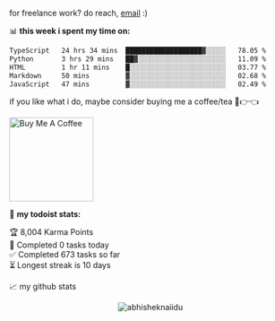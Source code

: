 for freelance work? do reach, [email](mailto:abhishknads.work@gmail.com) :)

📊 **this week i spent my time on:**
<!--START_SECTION:waka-->

```txt
TypeScript   24 hrs 34 mins  ███████████████████▓░░░░░   78.05 %
Python       3 hrs 29 mins   ██▓░░░░░░░░░░░░░░░░░░░░░░   11.09 %
HTML         1 hr 11 mins    █░░░░░░░░░░░░░░░░░░░░░░░░   03.77 %
Markdown     50 mins         ▓░░░░░░░░░░░░░░░░░░░░░░░░   02.68 %
JavaScript   47 mins         ▓░░░░░░░░░░░░░░░░░░░░░░░░   02.49 %
```

<!--END_SECTION:waka-->

if you like what i do, maybe consider buying me a coffee/tea 🥺👉👈

<a href="https://www.buymeacoffee.com/abhisheknaiidu" target="_blank"><img src="https://cdn.buymeacoffee.com/buttons/v2/default-red.png" alt="Buy Me A Coffee" width="150" ></a>

🚧 **my todoist stats:**
<!-- TODO-IST:START -->
🏆  8,004 Karma Points           
🌸  Completed 0 tasks today           
✅  Completed 673 tasks so far           
⏳  Longest streak is 10 days
<!-- TODO-IST:END -->


📈 my github stats

<p align="center"> <img src="https://github-readme-stats.vercel.app/api?username=abhisheknaiidu&show_icons=true&theme=gotham" alt="abhisheknaiidu" />




